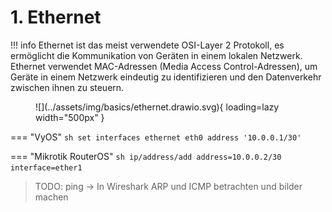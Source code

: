 # 1. Ethernet

!!! info
    Ethernet ist das meist verwendete OSI-Layer 2 Protokoll, es ermöglicht die Kommunikation von Geräten in einem 
    lokalen Netzwerk. Ethernet verwendet MAC-Adressen (Media Access Control-Adressen), um Geräte in einem Netzwerk 
    eindeutig zu identifizieren und den Datenverkehr zwischen ihnen zu steuern.


<figure markdown>
  ![](../assets/img/basics/ethernet.drawio.svg){ loading=lazy width="500px" }
</figure>

=== "VyOS"
    ```sh
    set interfaces ethernet eth0 address '10.0.0.1/30'
    ```

=== "Mikrotik RouterOS"
    ```sh
    ip/address/add address=10.0.0.2/30 interface=ether1
    ```

> TODO: ping -> In Wireshark ARP und ICMP betrachten und bilder machen
